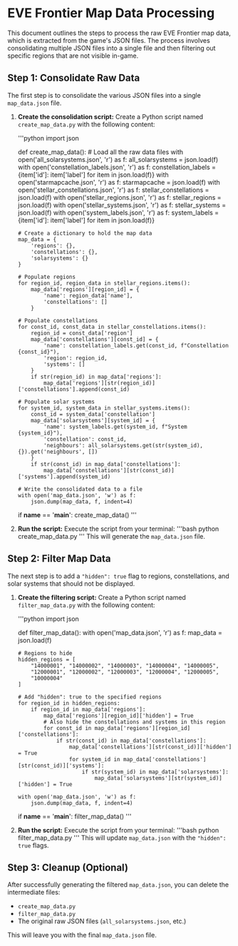 # EVE Frontier Map Data Processing

This document outlines the steps to process the raw EVE Frontier map data, which is extracted from the game's JSON files. The process involves consolidating multiple JSON files into a single file and then filtering out specific regions that are not visible in-game.

## Step 1: Consolidate Raw Data

The first step is to consolidate the various JSON files into a single `map_data.json` file.

1.  **Create the consolidation script:**
    Create a Python script named `create_map_data.py` with the following content:

    '''python
    import json

    def create_map_data():
        # Load all the raw data files
        with open('all_solarsystems.json', 'r') as f:
            all_solarsystems = json.load(f)
        with open('constellation_labels.json', 'r') as f:
            constellation_labels = {item['id']: item['label'] for item in json.load(f)}
        with open('starmapcache.json', 'r') as f:
            starmapcache = json.load(f)
        with open('stellar_constellations.json', 'r') as f:
            stellar_constellations = json.load(f)
        with open('stellar_regions.json', 'r') as f:
            stellar_regions = json.load(f)
        with open('stellar_systems.json', 'r') as f:
            stellar_systems = json.load(f)
        with open('system_labels.json', 'r') as f:
            system_labels = {item['id']: item['label'] for item in json.load(f)}

        # Create a dictionary to hold the map data
        map_data = {
            'regions': {},
            'constellations': {},
            'solarsystems': {}
        }

        # Populate regions
        for region_id, region_data in stellar_regions.items():
            map_data['regions'][region_id] = {
                'name': region_data['name'],
                'constellations': []
            }

        # Populate constellations
        for const_id, const_data in stellar_constellations.items():
            region_id = const_data['region']
            map_data['constellations'][const_id] = {
                'name': constellation_labels.get(const_id, f"Constellation {const_id}"),
                'region': region_id,
                'systems': []
            }
            if str(region_id) in map_data['regions']:
                map_data['regions'][str(region_id)]['constellations'].append(const_id)

        # Populate solar systems
        for system_id, system_data in stellar_systems.items():
            const_id = system_data['constellation']
            map_data['solarsystems'][system_id] = {
                'name': system_labels.get(system_id, f"System {system_id}"),
                'constellation': const_id,
                'neighbours': all_solarsystems.get(str(system_id), {}).get('neighbours', [])
            }
            if str(const_id) in map_data['constellations']:
                map_data['constellations'][str(const_id)]['systems'].append(system_id)

        # Write the consolidated data to a file
        with open('map_data.json', 'w') as f:
            json.dump(map_data, f, indent=4)

    if __name__ == '__main__':
        create_map_data()
    '''

2.  **Run the script:**
    Execute the script from your terminal:
    '''bash
    python create_map_data.py
    '''
    This will generate the `map_data.json` file.

## Step 2: Filter Map Data

The next step is to add a `"hidden": true` flag to regions, constellations, and solar systems that should not be displayed.

1.  **Create the filtering script:**
    Create a Python script named `filter_map_data.py` with the following content:

    '''python
    import json

    def filter_map_data():
        with open('map_data.json', 'r') as f:
            map_data = json.load(f)

        # Regions to hide
        hidden_regions = [
            "14000001", "14000002", "14000003", "14000004", "14000005",
            "12000001", "12000002", "12000003", "12000004", "12000005",
            "10000004"
        ]

        # Add "hidden": true to the specified regions
        for region_id in hidden_regions:
            if region_id in map_data['regions']:
                map_data['regions'][region_id]['hidden'] = True
                # Also hide the constellations and systems in this region
                for const_id in map_data['regions'][region_id]['constellations']:
                    if str(const_id) in map_data['constellations']:
                        map_data['constellations'][str(const_id)]['hidden'] = True
                        for system_id in map_data['constellations'][str(const_id)]['systems']:
                            if str(system_id) in map_data['solarsystems']:
                                map_data['solarsystems'][str(system_id)]['hidden'] = True

        with open('map_data.json', 'w') as f:
            json.dump(map_data, f, indent=4)

    if __name__ == '__main__':
        filter_map_data()
    '''

2.  **Run the script:**
    Execute the script from your terminal:
    '''bash
    python filter_map_data.py
    '''
    This will update `map_data.json` with the `"hidden": true` flags.

## Step 3: Cleanup (Optional)

After successfully generating the filtered `map_data.json`, you can delete the intermediate files:

*   `create_map_data.py`
*   `filter_map_data.py`
*   The original raw JSON files (`all_solarsystems.json`, etc.)

This will leave you with the final `map_data.json` file.
